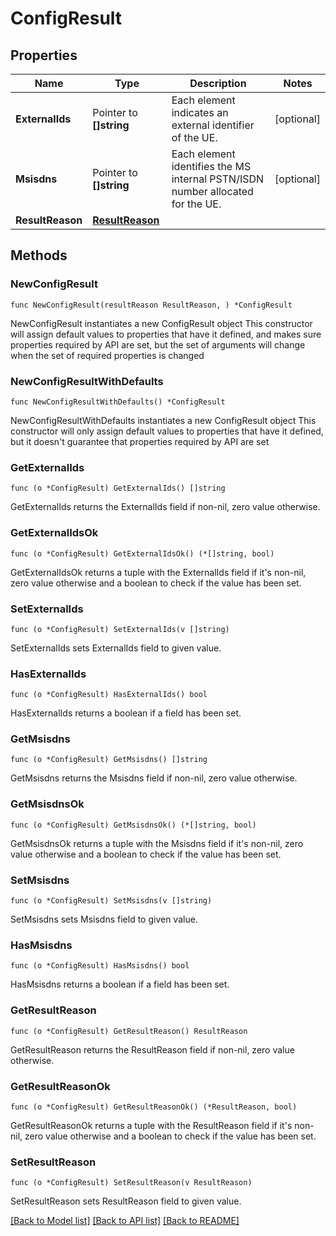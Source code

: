 # ConfigResult

## Properties

Name | Type | Description | Notes
------------ | ------------- | ------------- | -------------
**ExternalIds** | Pointer to **[]string** | Each element indicates an external identifier of the UE. | [optional] 
**Msisdns** | Pointer to **[]string** | Each element identifies the MS internal PSTN/ISDN number allocated for the UE. | [optional] 
**ResultReason** | [**ResultReason**](ResultReason.md) |  | 

## Methods

### NewConfigResult

`func NewConfigResult(resultReason ResultReason, ) *ConfigResult`

NewConfigResult instantiates a new ConfigResult object
This constructor will assign default values to properties that have it defined,
and makes sure properties required by API are set, but the set of arguments
will change when the set of required properties is changed

### NewConfigResultWithDefaults

`func NewConfigResultWithDefaults() *ConfigResult`

NewConfigResultWithDefaults instantiates a new ConfigResult object
This constructor will only assign default values to properties that have it defined,
but it doesn't guarantee that properties required by API are set

### GetExternalIds

`func (o *ConfigResult) GetExternalIds() []string`

GetExternalIds returns the ExternalIds field if non-nil, zero value otherwise.

### GetExternalIdsOk

`func (o *ConfigResult) GetExternalIdsOk() (*[]string, bool)`

GetExternalIdsOk returns a tuple with the ExternalIds field if it's non-nil, zero value otherwise
and a boolean to check if the value has been set.

### SetExternalIds

`func (o *ConfigResult) SetExternalIds(v []string)`

SetExternalIds sets ExternalIds field to given value.

### HasExternalIds

`func (o *ConfigResult) HasExternalIds() bool`

HasExternalIds returns a boolean if a field has been set.

### GetMsisdns

`func (o *ConfigResult) GetMsisdns() []string`

GetMsisdns returns the Msisdns field if non-nil, zero value otherwise.

### GetMsisdnsOk

`func (o *ConfigResult) GetMsisdnsOk() (*[]string, bool)`

GetMsisdnsOk returns a tuple with the Msisdns field if it's non-nil, zero value otherwise
and a boolean to check if the value has been set.

### SetMsisdns

`func (o *ConfigResult) SetMsisdns(v []string)`

SetMsisdns sets Msisdns field to given value.

### HasMsisdns

`func (o *ConfigResult) HasMsisdns() bool`

HasMsisdns returns a boolean if a field has been set.

### GetResultReason

`func (o *ConfigResult) GetResultReason() ResultReason`

GetResultReason returns the ResultReason field if non-nil, zero value otherwise.

### GetResultReasonOk

`func (o *ConfigResult) GetResultReasonOk() (*ResultReason, bool)`

GetResultReasonOk returns a tuple with the ResultReason field if it's non-nil, zero value otherwise
and a boolean to check if the value has been set.

### SetResultReason

`func (o *ConfigResult) SetResultReason(v ResultReason)`

SetResultReason sets ResultReason field to given value.



[[Back to Model list]](../README.md#documentation-for-models) [[Back to API list]](../README.md#documentation-for-api-endpoints) [[Back to README]](../README.md)


